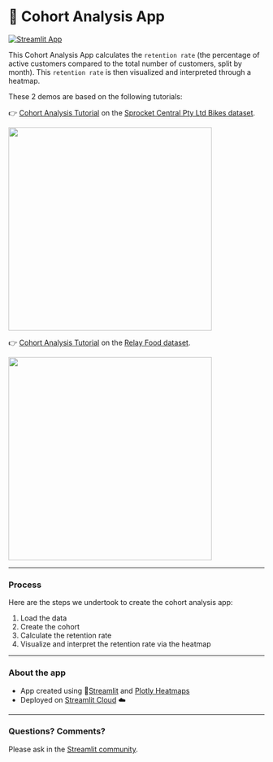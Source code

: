 
#  👥 Cohort Analysis App

[![Streamlit App](https://static.streamlit.io/badges/streamlit_badge_black_white.svg)](https://cohort.streamlitapp.com/)

This Cohort Analysis App calculates the `retention rate` (the percentage of active customers compared to the total number of customers, split by month). This `retention rate` is then visualized and interpreted through a heatmap.

These 	2 demos are based on the following tutorials:

👉 [Cohort Analysis Tutorial](https://github.com/maladeep/cohort-retention-rate-analysis-in-python) on the [Sprocket Central Pty Ltd Bikes dataset](https://www.kaggle.com/datasets/archit9406/customer-transaction-dataset).

<img src ="https://user-images.githubusercontent.com/27242399/174384535-8e2885f9-4378-4950-b695-d92b35bd37d9.png" width="400px"></img>

👉 [Cohort Analysis Tutorial](http://www.gregreda.com/2015/08/23/cohort-analysis-with-python/) on the [Relay Food dataset](https://github.com/springcoil/marsmodelling/blob/master/relay-foods.xlsx).

<img src ="https://user-images.githubusercontent.com/27242399/174386573-882bee1d-38a1-435f-bdf3-a7713239e1e9.png" width="400px"></img>

---
### Process

Here are the steps we undertook to create the cohort analysis app:

1. Load the data 
2. Create the cohort 
3. Calculate the retention rate
4. Visualize and interpret the retention rate via the heatmap
 
---
### About the app

- App created using 🎈[Streamlit](https://streamlit.io/) and [Plotly Heatmaps](https://plotly.com/python/heatmaps/)
- Deployed on [Streamlit Cloud](https://streamlit.io/cloud) ☁️
---
### Questions? Comments?

Please ask in the [Streamlit community](https://discuss.streamlit.io).
